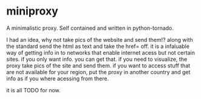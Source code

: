 # miniproxy
A minimalistic proxy. Self contained and written in python-tornado.

I had an idea, why not take pics of the website and send them!?
along with the standard send the html as text and take the href=<external shit> off.
it is a infaluable way of getting info in to networks that enable internet acess but not certain sites. if you only want info.
you can get that.
if you need to visualize, the proxy take pics of the site and send them.
if you want to access stuff that are not available for your region, put the proxy in another country and get info as if you where acessing from there.


it is all TODO for now.
